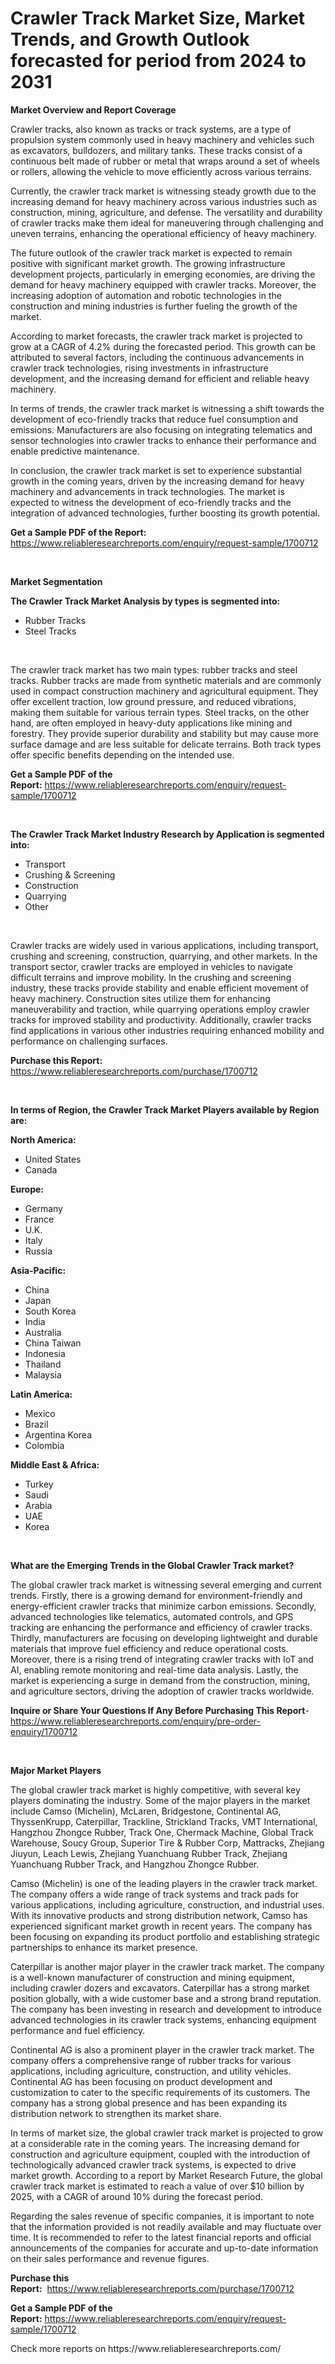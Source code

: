 <p><h1>Crawler Track Market Size, Market Trends, and Growth Outlook forecasted for period from 2024 to 2031</h1></p><p><strong>Market Overview and Report Coverage</strong></p>
<p><p>Crawler tracks, also known as tracks or track systems, are a type of propulsion system commonly used in heavy machinery and vehicles such as excavators, bulldozers, and military tanks. These tracks consist of a continuous belt made of rubber or metal that wraps around a set of wheels or rollers, allowing the vehicle to move efficiently across various terrains.</p><p>Currently, the crawler track market is witnessing steady growth due to the increasing demand for heavy machinery across various industries such as construction, mining, agriculture, and defense. The versatility and durability of crawler tracks make them ideal for maneuvering through challenging and uneven terrains, enhancing the operational efficiency of heavy machinery.</p><p>The future outlook of the crawler track market is expected to remain positive with significant market growth. The growing infrastructure development projects, particularly in emerging economies, are driving the demand for heavy machinery equipped with crawler tracks. Moreover, the increasing adoption of automation and robotic technologies in the construction and mining industries is further fueling the growth of the market.</p><p>According to market forecasts, the crawler track market is projected to grow at a CAGR of 4.2% during the forecasted period. This growth can be attributed to several factors, including the continuous advancements in crawler track technologies, rising investments in infrastructure development, and the increasing demand for efficient and reliable heavy machinery.</p><p>In terms of trends, the crawler track market is witnessing a shift towards the development of eco-friendly tracks that reduce fuel consumption and emissions. Manufacturers are also focusing on integrating telematics and sensor technologies into crawler tracks to enhance their performance and enable predictive maintenance.</p><p>In conclusion, the crawler track market is set to experience substantial growth in the coming years, driven by the increasing demand for heavy machinery and advancements in track technologies. The market is expected to witness the development of eco-friendly tracks and the integration of advanced technologies, further boosting its growth potential.</p></p>
<p><strong>Get a Sample PDF of the Report:</strong> <a href="https://www.reliableresearchreports.com/enquiry/request-sample/1700712">https://www.reliableresearchreports.com/enquiry/request-sample/1700712</a></p>
<p>&nbsp;</p>
<p><strong>Market Segmentation</strong></p>
<p><strong>The Crawler Track Market Analysis by types is segmented into:</strong></p>
<p><ul><li>Rubber Tracks</li><li>Steel Tracks</li></ul></p>
<p>&nbsp;</p>
<p><p>The crawler track market has two main types: rubber tracks and steel tracks. Rubber tracks are made from synthetic materials and are commonly used in compact construction machinery and agricultural equipment. They offer excellent traction, low ground pressure, and reduced vibrations, making them suitable for various terrain types. Steel tracks, on the other hand, are often employed in heavy-duty applications like mining and forestry. They provide superior durability and stability but may cause more surface damage and are less suitable for delicate terrains. Both track types offer specific benefits depending on the intended use.</p></p>
<p><strong>Get a Sample PDF of the Report:</strong>&nbsp;<a href="https://www.reliableresearchreports.com/enquiry/request-sample/1700712">https://www.reliableresearchreports.com/enquiry/request-sample/1700712</a></p>
<p>&nbsp;</p>
<p><strong>The Crawler Track Market Industry Research by Application is segmented into:</strong></p>
<p><ul><li>Transport</li><li>Crushing & Screening</li><li>Construction</li><li>Quarrying</li><li>Other</li></ul></p>
<p>&nbsp;</p>
<p><p>Crawler tracks are widely used in various applications, including transport, crushing and screening, construction, quarrying, and other markets. In the transport sector, crawler tracks are employed in vehicles to navigate difficult terrains and improve mobility. In the crushing and screening industry, these tracks provide stability and enable efficient movement of heavy machinery. Construction sites utilize them for enhancing maneuverability and traction, while quarrying operations employ crawler tracks for improved stability and productivity. Additionally, crawler tracks find applications in various other industries requiring enhanced mobility and performance on challenging surfaces.</p></p>
<p><strong>Purchase this Report:</strong>&nbsp; <a href="https://www.reliableresearchreports.com/purchase/1700712">https://www.reliableresearchreports.com/purchase/1700712</a></p>
<p>&nbsp;</p>
<p><strong>In terms of Region, the Crawler Track Market Players available by Region are:</strong></p>
<p>
    <p> <strong> North America: </strong>
        <ul>
            <li>United States</li>
            <li>Canada</li>
        </ul>
        </p> 
    <p> <strong> Europe: </strong>
        <ul>
            <li>Germany</li>
            <li>France</li>
            <li>U.K.</li>
            <li>Italy</li>
            <li>Russia</li>
        </ul>
        </p> 
    <p> <strong> Asia-Pacific: </strong>
        <ul>
            <li>China</li>
            <li>Japan</li>
            <li>South Korea</li>
            <li>India</li>
            <li>Australia</li>
            <li>China Taiwan</li>
            <li>Indonesia</li>
            <li>Thailand</li>
            <li>Malaysia</li>
        </ul>
        </p> 
    <p> <strong> Latin America: </strong>
        <ul>
            <li>Mexico</li>
            <li>Brazil</li>
            <li>Argentina Korea</li>
            <li>Colombia</li>
        </ul>
        </p> 
    <p> <strong> Middle East & Africa: </strong>
        <ul>
            <li>Turkey</li>
            <li>Saudi</li>
            <li>Arabia</li>
            <li>UAE</li>
            <li>Korea</li>
        </ul>
    </p>
    </p>
<p>&nbsp;</p>
<p><strong>What are the Emerging Trends in the Global Crawler Track market?</strong></p>
<p><p>The global crawler track market is witnessing several emerging and current trends. Firstly, there is a growing demand for environment-friendly and energy-efficient crawler tracks that minimize carbon emissions. Secondly, advanced technologies like telematics, automated controls, and GPS tracking are enhancing the performance and efficiency of crawler tracks. Thirdly, manufacturers are focusing on developing lightweight and durable materials that improve fuel efficiency and reduce operational costs. Moreover, there is a rising trend of integrating crawler tracks with IoT and AI, enabling remote monitoring and real-time data analysis. Lastly, the market is experiencing a surge in demand from the construction, mining, and agriculture sectors, driving the adoption of crawler tracks worldwide.</p></p>
<p><strong>Inquire or Share Your Questions If Any Before Purchasing This Report</strong>- <a href="https://www.reliableresearchreports.com/enquiry/pre-order-enquiry/1700712">https://www.reliableresearchreports.com/enquiry/pre-order-enquiry/1700712</a></p>
<p>&nbsp;</p>
<p><strong>Major Market Players</strong></p>
<p><p>The global crawler track market is highly competitive, with several key players dominating the industry. Some of the major players in the market include Camso (Michelin), McLaren, Bridgestone, Continental AG, ThyssenKrupp, Caterpillar, Trackline, Strickland Tracks, VMT International, Hangzhou Zhongce Rubber, Track One, Chermack Machine, Global Track Warehouse, Soucy Group, Superior Tire & Rubber Corp, Mattracks, Zhejiang Jiuyun, Leach Lewis, Zhejiang Yuanchuang Rubber Track, Zhejiang Yuanchuang Rubber Track, and Hangzhou Zhongce Rubber.</p><p>Camso (Michelin) is one of the leading players in the crawler track market. The company offers a wide range of track systems and track pads for various applications, including agriculture, construction, and industrial uses. With its innovative products and strong distribution network, Camso has experienced significant market growth in recent years. The company has been focusing on expanding its product portfolio and establishing strategic partnerships to enhance its market presence.</p><p>Caterpillar is another major player in the crawler track market. The company is a well-known manufacturer of construction and mining equipment, including crawler dozers and excavators. Caterpillar has a strong market position globally, with a wide customer base and a strong brand reputation. The company has been investing in research and development to introduce advanced technologies in its crawler track systems, enhancing equipment performance and fuel efficiency.</p><p>Continental AG is also a prominent player in the crawler track market. The company offers a comprehensive range of rubber tracks for various applications, including agriculture, construction, and utility vehicles. Continental AG has been focusing on product development and customization to cater to the specific requirements of its customers. The company has a strong global presence and has been expanding its distribution network to strengthen its market share.</p><p>In terms of market size, the global crawler track market is projected to grow at a considerable rate in the coming years. The increasing demand for construction and agriculture equipment, coupled with the introduction of technologically advanced crawler track systems, is expected to drive market growth. According to a report by Market Research Future, the global crawler track market is estimated to reach a value of over $10 billion by 2025, with a CAGR of around 10% during the forecast period.</p><p>Regarding the sales revenue of specific companies, it is important to note that the information provided is not readily available and may fluctuate over time. It is recommended to refer to the latest financial reports and official announcements of the companies for accurate and up-to-date information on their sales performance and revenue figures.</p></p>
<p><strong>Purchase this Report:</strong>&nbsp;&nbsp;<a href="https://www.reliableresearchreports.com/purchase/1700712">https://www.reliableresearchreports.com/purchase/1700712</a></p>
<p></p>
<p><strong>Get a Sample PDF of the Report:</strong>&nbsp;<a href="https://www.reliableresearchreports.com/enquiry/request-sample/1700712">https://www.reliableresearchreports.com/enquiry/request-sample/1700712</a></p>
<p>Check more reports on https://www.reliableresearchreports.com/</p>